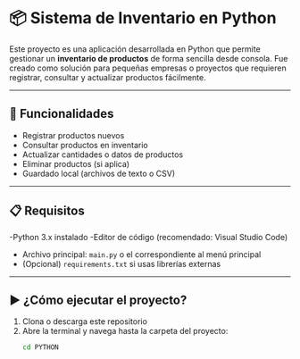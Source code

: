 # 📦 Sistema de Inventario en Python

Este proyecto es una aplicación desarrollada en Python que permite gestionar un **inventario de productos** de forma sencilla desde consola. Fue creado como solución para pequeñas empresas o proyectos que requieren registrar, consultar y actualizar productos fácilmente.

---

## 🚀 Funcionalidades

-  Registrar productos nuevos
-  Consultar productos en inventario
-  Actualizar cantidades o datos de productos
-  Eliminar productos (si aplica)
-  Guardado local (archivos de texto o CSV)

---

## 📋 Requisitos

-Python 3.x instalado
-Editor de código (recomendado: Visual Studio Code)
- Archivo principal: `main.py` o el correspondiente al menú principal
- (Opcional) `requirements.txt` si usas librerías externas

---

## ▶️ ¿Cómo ejecutar el proyecto?

1. Clona o descarga este repositorio
2. Abre la terminal y navega hasta la carpeta del proyecto:
   ```bash
   cd PYTHON
